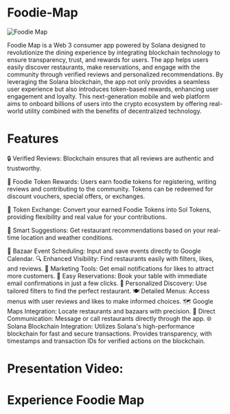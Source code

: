 # Foodie-Map
![Foodie Map](https://github.com/user-attachments/assets/ed6c1a20-2861-46b2-85b7-9ebb3e46390d)

Foodie Map is a Web 3 consumer app powered by Solana designed to revolutionize the dining experience by integrating blockchain technology to ensure transparency, trust, and rewards for users. The app helps users easily discover restaurants, make reservations, and engage with the community through verified reviews and personalized recommendations. By leveraging the Solana blockchain, the app not only provides a seamless user experience but also introduces token-based rewards, enhancing user engagement and loyalty. This next-generation mobile and web platform aims to onboard billions of users into the crypto ecosystem by offering real-world utility combined with the benefits of decentralized technology.

# Features
🔒 Verified Reviews: Blockchain ensures that all reviews are authentic and trustworthy.

🎁 Foodie Token Rewards: Users earn foodie tokens for registering, writing reviews and contributing to the community. Tokens can be redeemed for discount vouchers, special offers, or exchanges.

💱 Token Exchange: Convert your earned Foodie Tokens into Sol Tokens, providing flexibility and real value for your contributions.

📍 Smart Suggestions: Get restaurant recommendations based on your real-time location and weather conditions. 

📅 Bazaar Event Scheduling: Input and save events directly to Google Calendar.
🔍 Enhanced Visibility: Find restaurants easily with filters, likes, and reviews.
📧 Marketing Tools: Get email notifications for likes to attract more customers.
🛒 Easy Reservations: Book your table with immediate email confirmations in just a few clicks.
🎯 Personalized Discovery: Use tailored filters to find the perfect restaurant.
🍽️ Detailed Menus: Access menus with user reviews and likes to make informed choices.
🗺️ Google Maps Integration: Locate restaurants and bazaars with precision.
💬 Direct Communication: Message or call restaurants directly through the app.
🌐 Solana Blockchain Integration: Utilizes Solana's high-performance blockchain for fast and secure transactions. Provides transparency, with timestamps and transaction IDs for verified actions on the blockchain.

# Presentation Video:

# Experience Foodie Map
